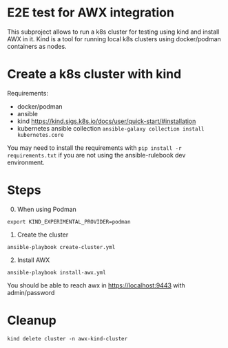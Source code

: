 # E2E test for AWX integration

This subproject allows to run a k8s cluster for testing using kind and install AWX in it.
Kind is a tool for running local k8s clusters using docker/podman containers as nodes.

# Create a k8s cluster with kind

Requirements:

* docker/podman
* ansible
* kind <https://kind.sigs.k8s.io/docs/user/quick-start/#installation>
* kubernetes ansible collection `ansible-galaxy collection install kubernetes.core`

You may need to install the requirements with `pip install -r requirements.txt`
if you are not using the ansible-rulebook dev environment.

# Steps

0. When using Podman

```
export KIND_EXPERIMENTAL_PROVIDER=podman
```

1. Create the cluster

```
ansible-playbook create-cluster.yml
```

2. Install AWX

```
ansible-playbook install-awx.yml
```

You should be able to reach awx in <https://localhost:9443> with admin/password

# Cleanup

```
kind delete cluster -n awx-kind-cluster
```
